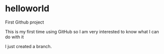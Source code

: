# helloworld
First Github project

This is my first time using GitHub so I am very interested to know what I can do with it


I just created a branch.
